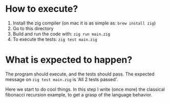 # How to execute?

1. Install the zig compiler (on mac it is as simple as: `brew install zig`)
2. Go to this directory
3. Build and run the code with: `zig run main.zig`
4. To execute the tests: `zig test main.zig`

# What is expected to happen?

The program should execute, and the tests should pass. The expected message on
`zig test main.zig` is 'All 2 tests passed'.

Here we start to do cool things. In this step I write (once more) the classical
fibonacci recursion example, to get a grasp of the language behavior.
